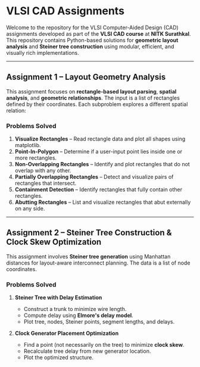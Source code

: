 # VLSI CAD Assignments

Welcome to the repository for the VLSI Computer-Aided Design (CAD) assignments developed as part of the **VLSI CAD course** at **NITK Surathkal**. This repository contains Python-based solutions for **geometric layout analysis** and **Steiner tree construction** using modular, efficient, and visually rich implementations.

---

##  Assignment 1 – Layout Geometry Analysis

This assignment focuses on **rectangle-based layout parsing**, **spatial analysis**, and **geometric relationships**. The input is a list of rectangles defined by their coordinates. Each subproblem explores a different spatial relation:

###  Problems Solved

1. **Visualize Rectangles** – Read rectangle data and plot all shapes using matplotlib.
2. **Point-In-Polygon** – Determine if a user-input point lies inside one or more rectangles.
3. **Non-Overlapping Rectangles** – Identify and plot rectangles that do not overlap with any other.
4. **Partially Overlapping Rectangles** – Detect and visualize pairs of rectangles that intersect.
5. **Containment Detection** – Identify rectangles that fully contain other rectangles.
6. **Abutting Rectangles** – List and visualize rectangles that abut externally on any side.


---

##  Assignment 2 – Steiner Tree Construction & Clock Skew Optimization

This assignment involves **Steiner tree generation** using Manhattan distances for layout-aware interconnect planning. The data is a list of node coordinates.

###  Problems Solved

1. **Steiner Tree with Delay Estimation**
   - Construct a trunk to minimize wire length.
   - Compute delay using **Elmore's delay model**.
   - Plot tree, nodes, Steiner points, segment lengths, and delays.

2. **Clock Generator Placement Optimization**
   - Find a point (not necessarily on the tree) to minimize **clock skew**.
   - Recalculate tree delay from new generator location.
   - Plot the optimized structure.




